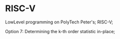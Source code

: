 # RISC-V

LowLevel programming on PolyTech Peter's; RISC-V;

Option 7: Determining the k-th order statistic in-place;
